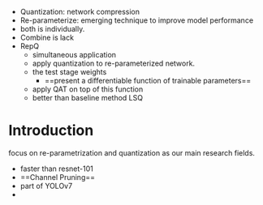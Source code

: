- Quantization: network compression
- Re-parameterize: emerging technique to improve model performance
- both is individually.
- Combine is lack
- RepQ
	- simultaneous application
	- apply quantization to re-parameterized network.
	- the test stage weights
		- ==present a differentiable function of trainable parameters==
	- apply QAT on top of this function
	- better than baseline method LSQ
# Introduction
focus on re-parametrization and quantization as our main research fields.
- faster than resnet-101
- ==Channel Pruning== 
- part of YOLOv7
- 
